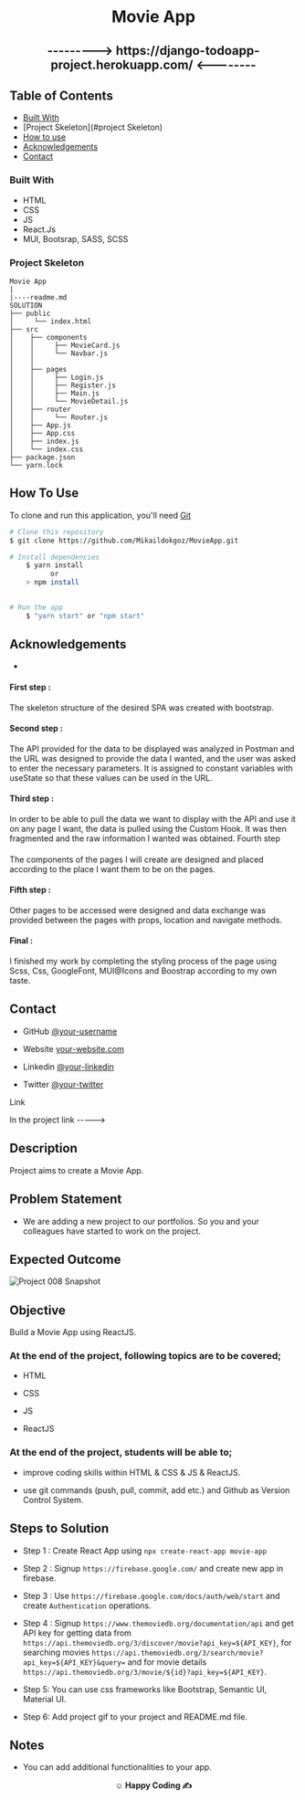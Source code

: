 

<h1 align="center">Movie App</h1>


<div align="center">
  <h2>---------> https://django-todoapp-project.herokuapp.com/ <--------</h2>
</div>

<!-- TABLE OF CONTENTS -->

## Table of Contents

- [Built With](#built-with)
- [Project Skeleton](#project Skeleton)
- [How to use](#how-to-use)
- [Acknowledgements](#acknowledgements)
- [Contact](#contact)


### Built With


- HTML
- CSS
- JS
- React.Js
- MUI, Bootsrap, SASS, SCSS

### Project Skeleton

```
Movie App
|
|----readme.md         
SOLUTION
├── public
│     └── index.html
├── src
│    ├── components
│    │     ├── MovieCard.js
│    │     └── Navbar.js
│    │     
│    ├── pages
│    │     ├── Login.js
│    │     ├── Register.js
│    │     ├── Main.js
│    │     └── MovieDetail.js
│    ├── router
│    │     └── Router.js
│    ├── App.js
│    ├── App.css
│    ├── index.js
│    └── index.css
├── package.json
└── yarn.lock
```

## How To Use


To clone and run this application, you'll need [Git](https://git-scm.com) 
```bash
# Clone this repository
$ git clone https://github.com/Mikaildokgoz/MovieApp.git

# Install dependencies
    $ yarn install 
          or 
    > npm install
   

# Run the app
    $ "yarn start" or "npm start"
```

## Acknowledgements
- 
 <h4>First step :</h4>
The skeleton structure of the desired SPA was created with bootstrap.
<h4>Second step : </h4>
The API provided for the data to be displayed was analyzed in Postman and the URL was designed to provide the data I wanted, and the user was asked to enter the necessary parameters. It is assigned to constant variables with useState so that these values ​​can be used in the URL.
<h4>Third step : </h4>
In order to be able to pull the data we want to display with the API and use it on any page I want, the data is pulled using the Custom Hook. It was then fragmented and the raw information I wanted was obtained.
Fourth step<h4> </h4>
The components of the pages I will create are designed and placed according to the place I want them to be on the pages.
<h4>Fifth step :</h4>   
Other pages to be accessed were designed and data exchange was provided between the pages with props, location and navigate methods.
<h4>Final :</h4> 
I finished my work by completing the styling process of the page using Scss, Css, GoogleFont, MUI@Icons and Boostrap according to my own taste.

## Contact

- GitHub [@your-username](https://github.com/Mikaildokgoz)
- Website [your-website.com](mikaildokgoz@gmail.com)

- Linkedin [@your-linkedin](https://www.linkedin.com/in/mikail-dokg%C3%B6z/)
- Twitter [@your-twitter]()






Link

In the project link -----> 

## Description

Project aims to create a Movie App.

## Problem Statement

- We are adding a new project to our portfolios. So you and your colleagues have started to work on the project.



## Expected Outcome

![Project 008 Snapshot](movie-app.gif)

## Objective

Build a Movie App using ReactJS.

### At the end of the project, following topics are to be covered;

- HTML

- CSS

- JS

- ReactJS

### At the end of the project, students will be able to;

- improve coding skills within HTML & CSS & JS & ReactJS.

- use git commands (push, pull, commit, add etc.) and Github as Version Control System.

## Steps to Solution

- Step 1 : Create React App using `npx create-react-app movie-app`

- Step 2 : Signup `https://firebase.google.com/` and create new app in firebase.

- Step 3 : Use `https://firebase.google.com/docs/auth/web/start` and create `Authentication` operations.

- Step 4 : Signup `https://www.themoviedb.org/documentation/api` and get API key for getting data from `https://api.themoviedb.org/3/discover/movie?api_key=${API_KEY}`, for searching movies `https://api.themoviedb.org/3/search/movie?api_key=${API_KEY}&query=` and for movie details `https://api.themoviedb.org/3/movie/${id}?api_key=${API_KEY}`.

- Step 5: You can use css frameworks like Bootstrap, Semantic UI, Material UI.

- Step 6: Add project gif to your project and README.md file.

## Notes

- You can add additional functionalities to your app.

**<p align="center">&#9786; Happy Coding &#9997;</p>**
